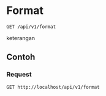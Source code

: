 # Format
```http
GET /api/v1/format
```
keterangan

## Contoh

### Request
```http
GET http://localhost/api/v1/format
```
